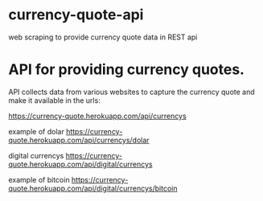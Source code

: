 # currency-quote-api
web scraping to provide currency quote data in REST api

# API for providing currency quotes.

API collects data from various websites to capture the currency quote and make it available in the urls:

https://currency-quote.herokuapp.com/api/currencys

example of dolar
https://currency-quote.herokuapp.com/api/currencys/dolar

digital currencys
https://currency-quote.herokuapp.com/api/digital/currencys

example of bitcoin
https://currency-quote.herokuapp.com/api/digital/currencys/bitcoin
